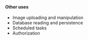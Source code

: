 #### Other uses
- Image uploading and manipulation
- Database reading and persistence
- Scheduled tasks
- Authorization
